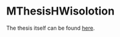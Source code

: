 # MThesisHWisolotion

The thesis itself can be found [here](https://www.overleaf.com/project/612c865f13dfbdab88a60ecf).

